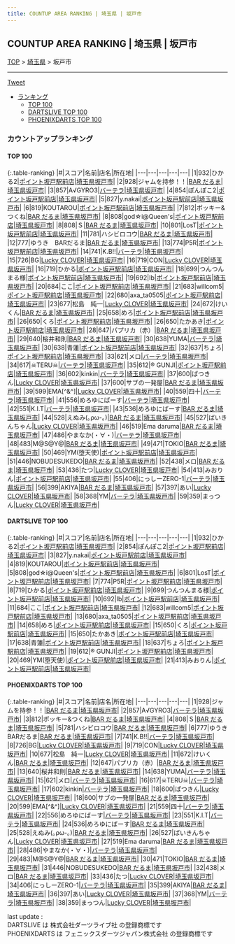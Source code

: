 ```yaml
---
title: COUNTUP AREA RANKING | 埼玉県 | 坂戸市
---
```

## COUNTUP AREA RANKING | 埼玉県 | 坂戸市

[TOP](/darts/rank/) > [埼玉県](/darts/rank/埼玉県/) > 坂戸市

___

<a href="https://twitter.com/share?ref_src=twsrc%5Etfw" data-text="COUNTUP AREA RANKING | 埼玉県坂戸市" class="twitter-share-button" data-hashtags="DARTSLIVE,PHOENIXDARTS,darts,ダーツ" data-show-count="false">Tweet</a>

* [ランキング](#カウントアップランキング)
    * [TOP 100](#top-100)
    * [DARTSLIVE TOP 100](#dartslive-top-100)
    * [PHOENIXDARTS TOP 100](#phoenixdarts-top-100)

### カウントアップランキング

#### TOP 100



{:.table-ranking}
|#|スコア|名前|店名|所在地|
|---|---|---|---|---|
|1|932|<span class="rank-name-dl">ひかる2</span>|<a href="https://search.dartslive.com/jp/shop/4b3d1df5a51614aa0d9b047a20a7ba1e">ポイント坂戸駅前店</a>|<a href="/darts/rank/埼玉県/坂戸市">埼玉県坂戸市</a>|
|2|928|<span class="rank-name-pd">ジャムを持参！！</span>|<a href="https://vs.phoenixdarts.com/jp/shop/shopDetailInfo/s_84706?s_seq=84706">BAR だるま</a>|<a href="/darts/rank/埼玉県/坂戸市">埼玉県坂戸市</a>|
|3|857|<span class="rank-name-pd">A√GYRO3</span>|<a href="https://vs.phoenixdarts.com/jp/shop/shopDetailInfo/s_58060?s_seq=58060">バーテラ</a>|<a href="/darts/rank/埼玉県/坂戸市">埼玉県坂戸市</a>|
|4|854|<span class="rank-name-dl">ぽんぽこ2</span>|<a href="https://search.dartslive.com/jp/shop/4b3d1df5a51614aa0d9b047a20a7ba1e">ポイント坂戸駅前店</a>|<a href="/darts/rank/埼玉県/坂戸市">埼玉県坂戸市</a>|
|5|827|<span class="rank-name-dl">y.nakai</span>|<a href="https://search.dartslive.com/jp/shop/4b3d1df5a51614aa0d9b047a20a7ba1e">ポイント坂戸駅前店</a>|<a href="/darts/rank/埼玉県/坂戸市">埼玉県坂戸市</a>|
|6|819|<span class="rank-name-dl">KOUTAROU</span>|<a href="https://search.dartslive.com/jp/shop/4b3d1df5a51614aa0d9b047a20a7ba1e">ポイント坂戸駅前店</a>|<a href="/darts/rank/埼玉県/坂戸市">埼玉県坂戸市</a>|
|7|812|<span class="rank-name-pd">ポッキー&amp;つくね</span>|<a href="https://vs.phoenixdarts.com/jp/shop/shopDetailInfo/s_84706?s_seq=84706">BAR だるま</a>|<a href="/darts/rank/埼玉県/坂戸市">埼玉県坂戸市</a>|
|8|808|<span class="rank-name-dl">god☆i@Queen&#x27;s</span>|<a href="https://search.dartslive.com/jp/shop/4b3d1df5a51614aa0d9b047a20a7ba1e">ポイント坂戸駅前店</a>|<a href="/darts/rank/埼玉県/坂戸市">埼玉県坂戸市</a>|
|8|808|<span class="rank-name-pd">Ｓ</span>|<a href="https://vs.phoenixdarts.com/jp/shop/shopDetailInfo/s_84706?s_seq=84706">BAR だるま</a>|<a href="/darts/rank/埼玉県/坂戸市">埼玉県坂戸市</a>|
|10|801|<span class="rank-name-dl">LosT</span>|<a href="https://search.dartslive.com/jp/shop/4b3d1df5a51614aa0d9b047a20a7ba1e">ポイント坂戸駅前店</a>|<a href="/darts/rank/埼玉県/坂戸市">埼玉県坂戸市</a>|
|11|781|<span class="rank-name-pd">ハシビロコウ</span>|<a href="https://vs.phoenixdarts.com/jp/shop/shopDetailInfo/s_84706?s_seq=84706">BAR だるま</a>|<a href="/darts/rank/埼玉県/坂戸市">埼玉県坂戸市</a>|
|12|777|<span class="rank-name-pd">ゆうき　BARだるま</span>|<a href="https://vs.phoenixdarts.com/jp/shop/shopDetailInfo/s_84706?s_seq=84706">BAR だるま</a>|<a href="/darts/rank/埼玉県/坂戸市">埼玉県坂戸市</a>|
|13|774|<span class="rank-name-dl">P5R</span>|<a href="https://search.dartslive.com/jp/shop/4b3d1df5a51614aa0d9b047a20a7ba1e">ポイント坂戸駅前店</a>|<a href="/darts/rank/埼玉県/坂戸市">埼玉県坂戸市</a>|
|14|741|<span class="rank-name-pd">K.B!!</span>|<a href="https://vs.phoenixdarts.com/jp/shop/shopDetailInfo/s_58060?s_seq=58060">バーテラ</a>|<a href="/darts/rank/埼玉県/坂戸市">埼玉県坂戸市</a>|
|15|726|<span class="rank-name-pd">BG</span>|<a href="https://vs.phoenixdarts.com/jp/shop/shopDetailInfo/s_75430?s_seq=75430">Lucky CLOVER</a>|<a href="/darts/rank/埼玉県/坂戸市">埼玉県坂戸市</a>|
|16|719|<span class="rank-name-pd">CON</span>|<a href="https://vs.phoenixdarts.com/jp/shop/shopDetailInfo/s_75430?s_seq=75430">Lucky CLOVER</a>|<a href="/darts/rank/埼玉県/坂戸市">埼玉県坂戸市</a>|
|16|719|<span class="rank-name-dl">ひかる</span>|<a href="https://search.dartslive.com/jp/shop/4b3d1df5a51614aa0d9b047a20a7ba1e">ポイント坂戸駅前店</a>|<a href="/darts/rank/埼玉県/坂戸市">埼玉県坂戸市</a>|
|18|699|<span class="rank-name-dl">つんつんまる様</span>|<a href="https://search.dartslive.com/jp/shop/4b3d1df5a51614aa0d9b047a20a7ba1e">ポイント坂戸駅前店</a>|<a href="/darts/rank/埼玉県/坂戸市">埼玉県坂戸市</a>|
|19|692|<span class="rank-name-dl">Ib</span>|<a href="https://search.dartslive.com/jp/shop/4b3d1df5a51614aa0d9b047a20a7ba1e">ポイント坂戸駅前店</a>|<a href="/darts/rank/埼玉県/坂戸市">埼玉県坂戸市</a>|
|20|684|<span class="rank-name-dl">ここ</span>|<a href="https://search.dartslive.com/jp/shop/4b3d1df5a51614aa0d9b047a20a7ba1e">ポイント坂戸駅前店</a>|<a href="/darts/rank/埼玉県/坂戸市">埼玉県坂戸市</a>|
|21|683|<span class="rank-name-dl">willcom5</span>|<a href="https://search.dartslive.com/jp/shop/4b3d1df5a51614aa0d9b047a20a7ba1e">ポイント坂戸駅前店</a>|<a href="/darts/rank/埼玉県/坂戸市">埼玉県坂戸市</a>|
|22|680|<span class="rank-name-dl">axa_ta0505</span>|<a href="https://search.dartslive.com/jp/shop/4b3d1df5a51614aa0d9b047a20a7ba1e">ポイント坂戸駅前店</a>|<a href="/darts/rank/埼玉県/坂戸市">埼玉県坂戸市</a>|
|23|677|<span class="rank-name-pd">松島　純一</span>|<a href="https://vs.phoenixdarts.com/jp/shop/shopDetailInfo/s_75430?s_seq=75430">Lucky CLOVER</a>|<a href="/darts/rank/埼玉県/坂戸市">埼玉県坂戸市</a>|
|24|672|<span class="rank-name-pd">けいくん</span>|<a href="https://vs.phoenixdarts.com/jp/shop/shopDetailInfo/s_84706?s_seq=84706">BAR だるま</a>|<a href="/darts/rank/埼玉県/坂戸市">埼玉県坂戸市</a>|
|25|658|<span class="rank-name-dl">めろ</span>|<a href="https://search.dartslive.com/jp/shop/4b3d1df5a51614aa0d9b047a20a7ba1e">ポイント坂戸駅前店</a>|<a href="/darts/rank/埼玉県/坂戸市">埼玉県坂戸市</a>|
|26|650|<span class="rank-name-dl">くろ</span>|<a href="https://search.dartslive.com/jp/shop/4b3d1df5a51614aa0d9b047a20a7ba1e">ポイント坂戸駅前店</a>|<a href="/darts/rank/埼玉県/坂戸市">埼玉県坂戸市</a>|
|26|650|<span class="rank-name-dl">たかあき</span>|<a href="https://search.dartslive.com/jp/shop/4b3d1df5a51614aa0d9b047a20a7ba1e">ポイント坂戸駅前店</a>|<a href="/darts/rank/埼玉県/坂戸市">埼玉県坂戸市</a>|
|28|647|<span class="rank-name-pd">パプリカ（赤）</span>|<a href="https://vs.phoenixdarts.com/jp/shop/shopDetailInfo/s_84706?s_seq=84706">BAR だるま</a>|<a href="/darts/rank/埼玉県/坂戸市">埼玉県坂戸市</a>|
|29|640|<span class="rank-name-pd">桜井和則</span>|<a href="https://vs.phoenixdarts.com/jp/shop/shopDetailInfo/s_84706?s_seq=84706">BAR だるま</a>|<a href="/darts/rank/埼玉県/坂戸市">埼玉県坂戸市</a>|
|30|638|<span class="rank-name-pd">YUMA</span>|<a href="https://vs.phoenixdarts.com/jp/shop/shopDetailInfo/s_58060?s_seq=58060">バーテラ</a>|<a href="/darts/rank/埼玉県/坂戸市">埼玉県坂戸市</a>|
|30|638|<span class="rank-name-dl">青蓮</span>|<a href="https://search.dartslive.com/jp/shop/4b3d1df5a51614aa0d9b047a20a7ba1e">ポイント坂戸駅前店</a>|<a href="/darts/rank/埼玉県/坂戸市">埼玉県坂戸市</a>|
|32|637|<span class="rank-name-dl">ちょろ</span>|<a href="https://search.dartslive.com/jp/shop/4b3d1df5a51614aa0d9b047a20a7ba1e">ポイント坂戸駅前店</a>|<a href="/darts/rank/埼玉県/坂戸市">埼玉県坂戸市</a>|
|33|621|<span class="rank-name-pd">メロ</span>|<a href="https://vs.phoenixdarts.com/jp/shop/shopDetailInfo/s_58060?s_seq=58060">バーテラ</a>|<a href="/darts/rank/埼玉県/坂戸市">埼玉県坂戸市</a>|
|34|617|<span class="rank-name-pd">☠TERU☠</span>|<a href="https://vs.phoenixdarts.com/jp/shop/shopDetailInfo/s_58060?s_seq=58060">バーテラ</a>|<a href="/darts/rank/埼玉県/坂戸市">埼玉県坂戸市</a>|
|35|612|<span class="rank-name-dl">®️ GUNJI</span>|<a href="https://search.dartslive.com/jp/shop/4b3d1df5a51614aa0d9b047a20a7ba1e">ポイント坂戸駅前店</a>|<a href="/darts/rank/埼玉県/坂戸市">埼玉県坂戸市</a>|
|36|602|<span class="rank-name-pd">kinkin</span>|<a href="https://vs.phoenixdarts.com/jp/shop/shopDetailInfo/s_58060?s_seq=58060">バーテラ</a>|<a href="/darts/rank/埼玉県/坂戸市">埼玉県坂戸市</a>|
|37|600|<span class="rank-name-pd">ぱつきん</span>|<a href="https://vs.phoenixdarts.com/jp/shop/shopDetailInfo/s_75430?s_seq=75430">Lucky CLOVER</a>|<a href="/darts/rank/埼玉県/坂戸市">埼玉県坂戸市</a>|
|37|600|<span class="rank-name-pd">サブの一発屋</span>|<a href="https://vs.phoenixdarts.com/jp/shop/shopDetailInfo/s_84706?s_seq=84706">BAR だるま</a>|<a href="/darts/rank/埼玉県/坂戸市">埼玉県坂戸市</a>|
|39|599|<span class="rank-name-pd">EMA[^&amp;^]</span>|<a href="https://vs.phoenixdarts.com/jp/shop/shopDetailInfo/s_75430?s_seq=75430">Lucky CLOVER</a>|<a href="/darts/rank/埼玉県/坂戸市">埼玉県坂戸市</a>|
|40|559|<span class="rank-name-pd">四十</span>|<a href="https://vs.phoenixdarts.com/jp/shop/shopDetailInfo/s_58060?s_seq=58060">バーテラ</a>|<a href="/darts/rank/埼玉県/坂戸市">埼玉県坂戸市</a>|
|41|556|<span class="rank-name-pd">めろゆにばーす</span>|<a href="https://vs.phoenixdarts.com/jp/shop/shopDetailInfo/s_58060?s_seq=58060">バーテラ</a>|<a href="/darts/rank/埼玉県/坂戸市">埼玉県坂戸市</a>|
|42|551|<span class="rank-name-pd">K.I.T</span>|<a href="https://vs.phoenixdarts.com/jp/shop/shopDetailInfo/s_58060?s_seq=58060">バーテラ</a>|<a href="/darts/rank/埼玉県/坂戸市">埼玉県坂戸市</a>|
|43|536|<span class="rank-name-pd">めろゆにばーす</span>|<a href="https://vs.phoenixdarts.com/jp/shop/shopDetailInfo/s_84706?s_seq=84706">BAR だるま</a>|<a href="/darts/rank/埼玉県/坂戸市">埼玉県坂戸市</a>|
|44|528|<span class="rank-name-pd">えぬみ(｡ρω-｡)</span>|<a href="https://vs.phoenixdarts.com/jp/shop/shopDetailInfo/s_84706?s_seq=84706">BAR だるま</a>|<a href="/darts/rank/埼玉県/坂戸市">埼玉県坂戸市</a>|
|45|527|<span class="rank-name-pd">ばいきんちゃん</span>|<a href="https://vs.phoenixdarts.com/jp/shop/shopDetailInfo/s_75430?s_seq=75430">Lucky CLOVER</a>|<a href="/darts/rank/埼玉県/坂戸市">埼玉県坂戸市</a>|
|46|519|<span class="rank-name-pd">Ema daruma</span>|<a href="https://vs.phoenixdarts.com/jp/shop/shopDetailInfo/s_84706?s_seq=84706">BAR だるま</a>|<a href="/darts/rank/埼玉県/坂戸市">埼玉県坂戸市</a>|
|47|486|<span class="rank-name-pd">やまなか(・∀・)</span>|<a href="https://vs.phoenixdarts.com/jp/shop/shopDetailInfo/s_58060?s_seq=58060">バーテラ</a>|<a href="/darts/rank/埼玉県/坂戸市">埼玉県坂戸市</a>|
|48|483|<span class="rank-name-pd">M@S@Y@</span>|<a href="https://vs.phoenixdarts.com/jp/shop/shopDetailInfo/s_84706?s_seq=84706">BAR だるま</a>|<a href="/darts/rank/埼玉県/坂戸市">埼玉県坂戸市</a>|
|49|471|<span class="rank-name-pd">TOKIO</span>|<a href="https://vs.phoenixdarts.com/jp/shop/shopDetailInfo/s_84706?s_seq=84706">BAR だるま</a>|<a href="/darts/rank/埼玉県/坂戸市">埼玉県坂戸市</a>|
|50|469|<span class="rank-name-dl">YM(堕天使)</span>|<a href="https://search.dartslive.com/jp/shop/4b3d1df5a51614aa0d9b047a20a7ba1e">ポイント坂戸駅前店</a>|<a href="/darts/rank/埼玉県/坂戸市">埼玉県坂戸市</a>|
|51|446|<span class="rank-name-pd">NOBUDESUKEDO</span>|<a href="https://vs.phoenixdarts.com/jp/shop/shopDetailInfo/s_84706?s_seq=84706">BAR だるま</a>|<a href="/darts/rank/埼玉県/坂戸市">埼玉県坂戸市</a>|
|52|438|<span class="rank-name-pd">メロ</span>|<a href="https://vs.phoenixdarts.com/jp/shop/shopDetailInfo/s_84706?s_seq=84706">BAR だるま</a>|<a href="/darts/rank/埼玉県/坂戸市">埼玉県坂戸市</a>|
|53|436|<span class="rank-name-pd">たつ</span>|<a href="https://vs.phoenixdarts.com/jp/shop/shopDetailInfo/s_75430?s_seq=75430">Lucky CLOVER</a>|<a href="/darts/rank/埼玉県/坂戸市">埼玉県坂戸市</a>|
|54|413|<span class="rank-name-dl">みおりん</span>|<a href="https://search.dartslive.com/jp/shop/4b3d1df5a51614aa0d9b047a20a7ba1e">ポイント坂戸駅前店</a>|<a href="/darts/rank/埼玉県/坂戸市">埼玉県坂戸市</a>|
|55|406|<span class="rank-name-pd">にっしーZERO-1</span>|<a href="https://vs.phoenixdarts.com/jp/shop/shopDetailInfo/s_58060?s_seq=58060">バーテラ</a>|<a href="/darts/rank/埼玉県/坂戸市">埼玉県坂戸市</a>|
|56|399|<span class="rank-name-pd">AKIYA</span>|<a href="https://vs.phoenixdarts.com/jp/shop/shopDetailInfo/s_84706?s_seq=84706">BAR だるま</a>|<a href="/darts/rank/埼玉県/坂戸市">埼玉県坂戸市</a>|
|57|397|<span class="rank-name-pd">あい</span>|<a href="https://vs.phoenixdarts.com/jp/shop/shopDetailInfo/s_75430?s_seq=75430">Lucky CLOVER</a>|<a href="/darts/rank/埼玉県/坂戸市">埼玉県坂戸市</a>|
|58|368|<span class="rank-name-pd">YM</span>|<a href="https://vs.phoenixdarts.com/jp/shop/shopDetailInfo/s_58060?s_seq=58060">バーテラ</a>|<a href="/darts/rank/埼玉県/坂戸市">埼玉県坂戸市</a>|
|59|359|<span class="rank-name-pd">まっつん</span>|<a href="https://vs.phoenixdarts.com/jp/shop/shopDetailInfo/s_75430?s_seq=75430">Lucky CLOVER</a>|<a href="/darts/rank/埼玉県/坂戸市">埼玉県坂戸市</a>|


#### DARTSLIVE TOP 100



{:.table-ranking}
|#|スコア|名前|店名|所在地|
|---|---|---|---|---|
|1|932|<span class="rank-name-dl">ひかる2</span>|<a href="https://search.dartslive.com/jp/shop/4b3d1df5a51614aa0d9b047a20a7ba1e">ポイント坂戸駅前店</a>|<a href="/darts/rank/埼玉県/坂戸市">埼玉県坂戸市</a>|
|2|854|<span class="rank-name-dl">ぽんぽこ2</span>|<a href="https://search.dartslive.com/jp/shop/4b3d1df5a51614aa0d9b047a20a7ba1e">ポイント坂戸駅前店</a>|<a href="/darts/rank/埼玉県/坂戸市">埼玉県坂戸市</a>|
|3|827|<span class="rank-name-dl">y.nakai</span>|<a href="https://search.dartslive.com/jp/shop/4b3d1df5a51614aa0d9b047a20a7ba1e">ポイント坂戸駅前店</a>|<a href="/darts/rank/埼玉県/坂戸市">埼玉県坂戸市</a>|
|4|819|<span class="rank-name-dl">KOUTAROU</span>|<a href="https://search.dartslive.com/jp/shop/4b3d1df5a51614aa0d9b047a20a7ba1e">ポイント坂戸駅前店</a>|<a href="/darts/rank/埼玉県/坂戸市">埼玉県坂戸市</a>|
|5|808|<span class="rank-name-dl">god☆i@Queen&#x27;s</span>|<a href="https://search.dartslive.com/jp/shop/4b3d1df5a51614aa0d9b047a20a7ba1e">ポイント坂戸駅前店</a>|<a href="/darts/rank/埼玉県/坂戸市">埼玉県坂戸市</a>|
|6|801|<span class="rank-name-dl">LosT</span>|<a href="https://search.dartslive.com/jp/shop/4b3d1df5a51614aa0d9b047a20a7ba1e">ポイント坂戸駅前店</a>|<a href="/darts/rank/埼玉県/坂戸市">埼玉県坂戸市</a>|
|7|774|<span class="rank-name-dl">P5R</span>|<a href="https://search.dartslive.com/jp/shop/4b3d1df5a51614aa0d9b047a20a7ba1e">ポイント坂戸駅前店</a>|<a href="/darts/rank/埼玉県/坂戸市">埼玉県坂戸市</a>|
|8|719|<span class="rank-name-dl">ひかる</span>|<a href="https://search.dartslive.com/jp/shop/4b3d1df5a51614aa0d9b047a20a7ba1e">ポイント坂戸駅前店</a>|<a href="/darts/rank/埼玉県/坂戸市">埼玉県坂戸市</a>|
|9|699|<span class="rank-name-dl">つんつんまる様</span>|<a href="https://search.dartslive.com/jp/shop/4b3d1df5a51614aa0d9b047a20a7ba1e">ポイント坂戸駅前店</a>|<a href="/darts/rank/埼玉県/坂戸市">埼玉県坂戸市</a>|
|10|692|<span class="rank-name-dl">Ib</span>|<a href="https://search.dartslive.com/jp/shop/4b3d1df5a51614aa0d9b047a20a7ba1e">ポイント坂戸駅前店</a>|<a href="/darts/rank/埼玉県/坂戸市">埼玉県坂戸市</a>|
|11|684|<span class="rank-name-dl">ここ</span>|<a href="https://search.dartslive.com/jp/shop/4b3d1df5a51614aa0d9b047a20a7ba1e">ポイント坂戸駅前店</a>|<a href="/darts/rank/埼玉県/坂戸市">埼玉県坂戸市</a>|
|12|683|<span class="rank-name-dl">willcom5</span>|<a href="https://search.dartslive.com/jp/shop/4b3d1df5a51614aa0d9b047a20a7ba1e">ポイント坂戸駅前店</a>|<a href="/darts/rank/埼玉県/坂戸市">埼玉県坂戸市</a>|
|13|680|<span class="rank-name-dl">axa_ta0505</span>|<a href="https://search.dartslive.com/jp/shop/4b3d1df5a51614aa0d9b047a20a7ba1e">ポイント坂戸駅前店</a>|<a href="/darts/rank/埼玉県/坂戸市">埼玉県坂戸市</a>|
|14|658|<span class="rank-name-dl">めろ</span>|<a href="https://search.dartslive.com/jp/shop/4b3d1df5a51614aa0d9b047a20a7ba1e">ポイント坂戸駅前店</a>|<a href="/darts/rank/埼玉県/坂戸市">埼玉県坂戸市</a>|
|15|650|<span class="rank-name-dl">くろ</span>|<a href="https://search.dartslive.com/jp/shop/4b3d1df5a51614aa0d9b047a20a7ba1e">ポイント坂戸駅前店</a>|<a href="/darts/rank/埼玉県/坂戸市">埼玉県坂戸市</a>|
|15|650|<span class="rank-name-dl">たかあき</span>|<a href="https://search.dartslive.com/jp/shop/4b3d1df5a51614aa0d9b047a20a7ba1e">ポイント坂戸駅前店</a>|<a href="/darts/rank/埼玉県/坂戸市">埼玉県坂戸市</a>|
|17|638|<span class="rank-name-dl">青蓮</span>|<a href="https://search.dartslive.com/jp/shop/4b3d1df5a51614aa0d9b047a20a7ba1e">ポイント坂戸駅前店</a>|<a href="/darts/rank/埼玉県/坂戸市">埼玉県坂戸市</a>|
|18|637|<span class="rank-name-dl">ちょろ</span>|<a href="https://search.dartslive.com/jp/shop/4b3d1df5a51614aa0d9b047a20a7ba1e">ポイント坂戸駅前店</a>|<a href="/darts/rank/埼玉県/坂戸市">埼玉県坂戸市</a>|
|19|612|<span class="rank-name-dl">®️ GUNJI</span>|<a href="https://search.dartslive.com/jp/shop/4b3d1df5a51614aa0d9b047a20a7ba1e">ポイント坂戸駅前店</a>|<a href="/darts/rank/埼玉県/坂戸市">埼玉県坂戸市</a>|
|20|469|<span class="rank-name-dl">YM(堕天使)</span>|<a href="https://search.dartslive.com/jp/shop/4b3d1df5a51614aa0d9b047a20a7ba1e">ポイント坂戸駅前店</a>|<a href="/darts/rank/埼玉県/坂戸市">埼玉県坂戸市</a>|
|21|413|<span class="rank-name-dl">みおりん</span>|<a href="https://search.dartslive.com/jp/shop/4b3d1df5a51614aa0d9b047a20a7ba1e">ポイント坂戸駅前店</a>|<a href="/darts/rank/埼玉県/坂戸市">埼玉県坂戸市</a>|


#### PHOENIXDARTS TOP 100



{:.table-ranking}
|#|スコア|名前|店名|所在地|
|---|---|---|---|---|
|1|928|<span class="rank-name-pd">ジャムを持参！！</span>|<a href="https://vs.phoenixdarts.com/jp/shop/shopDetailInfo/s_84706?s_seq=84706">BAR だるま</a>|<a href="/darts/rank/埼玉県/坂戸市">埼玉県坂戸市</a>|
|2|857|<span class="rank-name-pd">A√GYRO3</span>|<a href="https://vs.phoenixdarts.com/jp/shop/shopDetailInfo/s_58060?s_seq=58060">バーテラ</a>|<a href="/darts/rank/埼玉県/坂戸市">埼玉県坂戸市</a>|
|3|812|<span class="rank-name-pd">ポッキー&amp;つくね</span>|<a href="https://vs.phoenixdarts.com/jp/shop/shopDetailInfo/s_84706?s_seq=84706">BAR だるま</a>|<a href="/darts/rank/埼玉県/坂戸市">埼玉県坂戸市</a>|
|4|808|<span class="rank-name-pd">Ｓ</span>|<a href="https://vs.phoenixdarts.com/jp/shop/shopDetailInfo/s_84706?s_seq=84706">BAR だるま</a>|<a href="/darts/rank/埼玉県/坂戸市">埼玉県坂戸市</a>|
|5|781|<span class="rank-name-pd">ハシビロコウ</span>|<a href="https://vs.phoenixdarts.com/jp/shop/shopDetailInfo/s_84706?s_seq=84706">BAR だるま</a>|<a href="/darts/rank/埼玉県/坂戸市">埼玉県坂戸市</a>|
|6|777|<span class="rank-name-pd">ゆうき　BARだるま</span>|<a href="https://vs.phoenixdarts.com/jp/shop/shopDetailInfo/s_84706?s_seq=84706">BAR だるま</a>|<a href="/darts/rank/埼玉県/坂戸市">埼玉県坂戸市</a>|
|7|741|<span class="rank-name-pd">K.B!!</span>|<a href="https://vs.phoenixdarts.com/jp/shop/shopDetailInfo/s_58060?s_seq=58060">バーテラ</a>|<a href="/darts/rank/埼玉県/坂戸市">埼玉県坂戸市</a>|
|8|726|<span class="rank-name-pd">BG</span>|<a href="https://vs.phoenixdarts.com/jp/shop/shopDetailInfo/s_75430?s_seq=75430">Lucky CLOVER</a>|<a href="/darts/rank/埼玉県/坂戸市">埼玉県坂戸市</a>|
|9|719|<span class="rank-name-pd">CON</span>|<a href="https://vs.phoenixdarts.com/jp/shop/shopDetailInfo/s_75430?s_seq=75430">Lucky CLOVER</a>|<a href="/darts/rank/埼玉県/坂戸市">埼玉県坂戸市</a>|
|10|677|<span class="rank-name-pd">松島　純一</span>|<a href="https://vs.phoenixdarts.com/jp/shop/shopDetailInfo/s_75430?s_seq=75430">Lucky CLOVER</a>|<a href="/darts/rank/埼玉県/坂戸市">埼玉県坂戸市</a>|
|11|672|<span class="rank-name-pd">けいくん</span>|<a href="https://vs.phoenixdarts.com/jp/shop/shopDetailInfo/s_84706?s_seq=84706">BAR だるま</a>|<a href="/darts/rank/埼玉県/坂戸市">埼玉県坂戸市</a>|
|12|647|<span class="rank-name-pd">パプリカ（赤）</span>|<a href="https://vs.phoenixdarts.com/jp/shop/shopDetailInfo/s_84706?s_seq=84706">BAR だるま</a>|<a href="/darts/rank/埼玉県/坂戸市">埼玉県坂戸市</a>|
|13|640|<span class="rank-name-pd">桜井和則</span>|<a href="https://vs.phoenixdarts.com/jp/shop/shopDetailInfo/s_84706?s_seq=84706">BAR だるま</a>|<a href="/darts/rank/埼玉県/坂戸市">埼玉県坂戸市</a>|
|14|638|<span class="rank-name-pd">YUMA</span>|<a href="https://vs.phoenixdarts.com/jp/shop/shopDetailInfo/s_58060?s_seq=58060">バーテラ</a>|<a href="/darts/rank/埼玉県/坂戸市">埼玉県坂戸市</a>|
|15|621|<span class="rank-name-pd">メロ</span>|<a href="https://vs.phoenixdarts.com/jp/shop/shopDetailInfo/s_58060?s_seq=58060">バーテラ</a>|<a href="/darts/rank/埼玉県/坂戸市">埼玉県坂戸市</a>|
|16|617|<span class="rank-name-pd">☠TERU☠</span>|<a href="https://vs.phoenixdarts.com/jp/shop/shopDetailInfo/s_58060?s_seq=58060">バーテラ</a>|<a href="/darts/rank/埼玉県/坂戸市">埼玉県坂戸市</a>|
|17|602|<span class="rank-name-pd">kinkin</span>|<a href="https://vs.phoenixdarts.com/jp/shop/shopDetailInfo/s_58060?s_seq=58060">バーテラ</a>|<a href="/darts/rank/埼玉県/坂戸市">埼玉県坂戸市</a>|
|18|600|<span class="rank-name-pd">ぱつきん</span>|<a href="https://vs.phoenixdarts.com/jp/shop/shopDetailInfo/s_75430?s_seq=75430">Lucky CLOVER</a>|<a href="/darts/rank/埼玉県/坂戸市">埼玉県坂戸市</a>|
|18|600|<span class="rank-name-pd">サブの一発屋</span>|<a href="https://vs.phoenixdarts.com/jp/shop/shopDetailInfo/s_84706?s_seq=84706">BAR だるま</a>|<a href="/darts/rank/埼玉県/坂戸市">埼玉県坂戸市</a>|
|20|599|<span class="rank-name-pd">EMA[^&amp;^]</span>|<a href="https://vs.phoenixdarts.com/jp/shop/shopDetailInfo/s_75430?s_seq=75430">Lucky CLOVER</a>|<a href="/darts/rank/埼玉県/坂戸市">埼玉県坂戸市</a>|
|21|559|<span class="rank-name-pd">四十</span>|<a href="https://vs.phoenixdarts.com/jp/shop/shopDetailInfo/s_58060?s_seq=58060">バーテラ</a>|<a href="/darts/rank/埼玉県/坂戸市">埼玉県坂戸市</a>|
|22|556|<span class="rank-name-pd">めろゆにばーす</span>|<a href="https://vs.phoenixdarts.com/jp/shop/shopDetailInfo/s_58060?s_seq=58060">バーテラ</a>|<a href="/darts/rank/埼玉県/坂戸市">埼玉県坂戸市</a>|
|23|551|<span class="rank-name-pd">K.I.T</span>|<a href="https://vs.phoenixdarts.com/jp/shop/shopDetailInfo/s_58060?s_seq=58060">バーテラ</a>|<a href="/darts/rank/埼玉県/坂戸市">埼玉県坂戸市</a>|
|24|536|<span class="rank-name-pd">めろゆにばーす</span>|<a href="https://vs.phoenixdarts.com/jp/shop/shopDetailInfo/s_84706?s_seq=84706">BAR だるま</a>|<a href="/darts/rank/埼玉県/坂戸市">埼玉県坂戸市</a>|
|25|528|<span class="rank-name-pd">えぬみ(｡ρω-｡)</span>|<a href="https://vs.phoenixdarts.com/jp/shop/shopDetailInfo/s_84706?s_seq=84706">BAR だるま</a>|<a href="/darts/rank/埼玉県/坂戸市">埼玉県坂戸市</a>|
|26|527|<span class="rank-name-pd">ばいきんちゃん</span>|<a href="https://vs.phoenixdarts.com/jp/shop/shopDetailInfo/s_75430?s_seq=75430">Lucky CLOVER</a>|<a href="/darts/rank/埼玉県/坂戸市">埼玉県坂戸市</a>|
|27|519|<span class="rank-name-pd">Ema daruma</span>|<a href="https://vs.phoenixdarts.com/jp/shop/shopDetailInfo/s_84706?s_seq=84706">BAR だるま</a>|<a href="/darts/rank/埼玉県/坂戸市">埼玉県坂戸市</a>|
|28|486|<span class="rank-name-pd">やまなか(・∀・)</span>|<a href="https://vs.phoenixdarts.com/jp/shop/shopDetailInfo/s_58060?s_seq=58060">バーテラ</a>|<a href="/darts/rank/埼玉県/坂戸市">埼玉県坂戸市</a>|
|29|483|<span class="rank-name-pd">M@S@Y@</span>|<a href="https://vs.phoenixdarts.com/jp/shop/shopDetailInfo/s_84706?s_seq=84706">BAR だるま</a>|<a href="/darts/rank/埼玉県/坂戸市">埼玉県坂戸市</a>|
|30|471|<span class="rank-name-pd">TOKIO</span>|<a href="https://vs.phoenixdarts.com/jp/shop/shopDetailInfo/s_84706?s_seq=84706">BAR だるま</a>|<a href="/darts/rank/埼玉県/坂戸市">埼玉県坂戸市</a>|
|31|446|<span class="rank-name-pd">NOBUDESUKEDO</span>|<a href="https://vs.phoenixdarts.com/jp/shop/shopDetailInfo/s_84706?s_seq=84706">BAR だるま</a>|<a href="/darts/rank/埼玉県/坂戸市">埼玉県坂戸市</a>|
|32|438|<span class="rank-name-pd">メロ</span>|<a href="https://vs.phoenixdarts.com/jp/shop/shopDetailInfo/s_84706?s_seq=84706">BAR だるま</a>|<a href="/darts/rank/埼玉県/坂戸市">埼玉県坂戸市</a>|
|33|436|<span class="rank-name-pd">たつ</span>|<a href="https://vs.phoenixdarts.com/jp/shop/shopDetailInfo/s_75430?s_seq=75430">Lucky CLOVER</a>|<a href="/darts/rank/埼玉県/坂戸市">埼玉県坂戸市</a>|
|34|406|<span class="rank-name-pd">にっしーZERO-1</span>|<a href="https://vs.phoenixdarts.com/jp/shop/shopDetailInfo/s_58060?s_seq=58060">バーテラ</a>|<a href="/darts/rank/埼玉県/坂戸市">埼玉県坂戸市</a>|
|35|399|<span class="rank-name-pd">AKIYA</span>|<a href="https://vs.phoenixdarts.com/jp/shop/shopDetailInfo/s_84706?s_seq=84706">BAR だるま</a>|<a href="/darts/rank/埼玉県/坂戸市">埼玉県坂戸市</a>|
|36|397|<span class="rank-name-pd">あい</span>|<a href="https://vs.phoenixdarts.com/jp/shop/shopDetailInfo/s_75430?s_seq=75430">Lucky CLOVER</a>|<a href="/darts/rank/埼玉県/坂戸市">埼玉県坂戸市</a>|
|37|368|<span class="rank-name-pd">YM</span>|<a href="https://vs.phoenixdarts.com/jp/shop/shopDetailInfo/s_58060?s_seq=58060">バーテラ</a>|<a href="/darts/rank/埼玉県/坂戸市">埼玉県坂戸市</a>|
|38|359|<span class="rank-name-pd">まっつん</span>|<a href="https://vs.phoenixdarts.com/jp/shop/shopDetailInfo/s_75430?s_seq=75430">Lucky CLOVER</a>|<a href="/darts/rank/埼玉県/坂戸市">埼玉県坂戸市</a>|


<div class="footer border-top border-gray-light mt-5 pt-3 text-right text-gray">
    last update : <span style="font-weight: italic" id="foot_last_modified"></span><br />
    DARTSLIVE は 株式会社ダーツライブ社 の登録商標です<br />
    PHOENIXDARTS は フェニックスダーツジャパン株式会社 の登録商標です<br />
</div>

<script src="https://cdnjs.cloudflare.com/ajax/libs/jquery.tablesorter/2.31.3/js/jquery.tablesorter.min.js" integrity="sha512-qzgd5cYSZcosqpzpn7zF2ZId8f/8CHmFKZ8j7mU4OUXTNRd5g+ZHBPsgKEwoqxCtdQvExE5LprwwPAgoicguNg==" crossorigin="anonymous" referrerpolicy="no-referrer"></script>
<link rel="stylesheet" href="https://cdnjs.cloudflare.com/ajax/libs/jquery.tablesorter/2.31.3/css/theme.default.min.css" integrity="sha512-wghhOJkjQX0Lh3NSWvNKeZ0ZpNn+SPVXX1Qyc9OCaogADktxrBiBdKGDoqVUOyhStvMBmJQ8ZdMHiR3wuEq8+w==" crossorigin="anonymous" referrerpolicy="no-referrer" />
<script>
$(function() {
    $(".table-ranking").tablesorter({sortList:[[0, 0]]});
    $("#foot_last_modified").text(formatDate(new Date(document.lastModified), 'yyyy-MM-dd HH:mm:ss'));
});
</script>

<script async src="https://platform.twitter.com/widgets.js" charset="utf-8"></script>